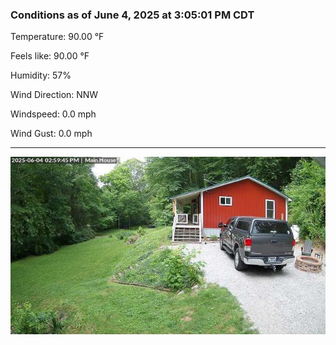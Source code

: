 ### Conditions as of June 4, 2025 at 3:05:01 PM CDT 

Temperature: 90.00 &deg;F

Feels like: 90.00 &deg;F

Humidity: 57%

Wind Direction: NNW

Windspeed: 0.0 mph

Wind Gust: 0.0 mph

---

<img src="./images/latest.jpeg"/>

